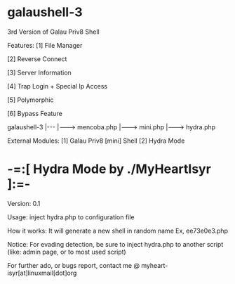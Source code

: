 # galaushell-3
3rd Version of Galau Priv8 Shell

Features:
[1] File Manager

[2] Reverse Connect

[3] Server Information

[4] Trap Login + Special Ip Access

[5] Polymorphic

[6] Bypass Feature

galaushell-3
	|---
		|---> mencoba.php
		|---> mini.php
		|---> hydra.php

External Modules:
[1] Galau Priv8 [mini] Shell
[2] Hydra Mode

# -=:[ Hydra Mode by ./MyHeartIsyr ]:=-
Version: 0.1

Usage: inject hydra.php to configuration file

How it works: 
It will generate a new shell in random name
Ex, ee73e0e3.php

Notice: For evading detection, be sure to inject hydra.php to another script (like: admin page, or to most used script)

For further ado, or bugs report, contact me @ myheart-isyr[at]linuxmail[dot]org
